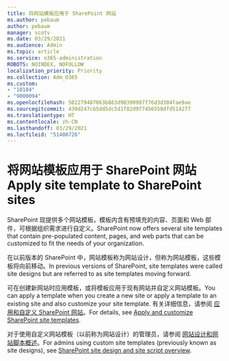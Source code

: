 ```yaml
---
title: 将网站模板应用于 SharePoint 网站
ms.author: pebaum
author: pebaum
manager: scotv
ms.date: 03/29/2021
ms.audience: Admin
ms.topic: article
ms.service: o365-administration
ROBOTS: NOINDEX, NOFOLLOW
localization_priority: Priority
ms.collection: Adm_O365
ms.custom:
- "10184"
- "9000094"
ms.openlocfilehash: 502279487063b863d90390997f76d3d304fae9ae
ms.sourcegitcommit: 430d247cb5dd5dc5d1f82d977456558dfd514277
ms.translationtype: HT
ms.contentlocale: zh-CN
ms.lasthandoff: 03/29/2021
ms.locfileid: "51408726"
---
```

# <a name="apply-site-template-to-sharepoint-sites"></a><span data-ttu-id="16445-102">将网站模板应用于 SharePoint 网站</span><span class="sxs-lookup"><span data-stu-id="16445-102">Apply site template to SharePoint sites</span></span>

<span data-ttu-id="16445-103">SharePoint 现提供多个网站模板，模板内含有预填充的内容、页面和 Web 部件，可根据组织需求进行自定义。</span><span class="sxs-lookup"><span data-stu-id="16445-103">SharePoint now offers several site templates that contain pre-populated content, pages, and web parts that can be customized to fit the needs of your organization.</span></span> 

<span data-ttu-id="16445-104">在以前版本的 SharePoint 中，网站模板称为网站设计，但称为网站模板，这些模板将向前移动。</span><span class="sxs-lookup"><span data-stu-id="16445-104">In previous versions of SharePoint, site templates were called site designs but are referred to as site templates moving forward.</span></span> 

<span data-ttu-id="16445-105">可在创建新网站时应用模板，或将模板应用于现有网站并自定义网站模板。</span><span class="sxs-lookup"><span data-stu-id="16445-105">You can apply a template when you create a new site or apply a template to an existing site and also customize your site template.</span></span> <span data-ttu-id="16445-106">有关详细信息，请参阅 [应用和自定义 SharePoint 网站](https://support.microsoft.com/office/39382463-0e45-4d1b-be27-0e96aeec8398)。</span><span class="sxs-lookup"><span data-stu-id="16445-106">For details, see [Apply and customize SharePoint site templates](https://support.microsoft.com/office/39382463-0e45-4d1b-be27-0e96aeec8398).</span></span>

<span data-ttu-id="16445-107">对于使用自定义网站模板（以前称为网站设计）的管理员，请参阅 [网站设计和网站脚本概述](https://docs.microsoft.com/sharepoint/dev/declarative-customization/site-design-overview)。</span><span class="sxs-lookup"><span data-stu-id="16445-107">For admins using custom site templates (previously known as site designs), see [SharePoint site design and site script overview](https://docs.microsoft.com/sharepoint/dev/declarative-customization/site-design-overview).</span></span>
